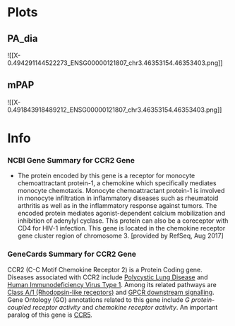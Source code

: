 # Plots
## PA_dia
![[X-0.494291144522273_ENSG00000121807_chr3.46353154.46353403.png]]
## mPAP
![[X-0.491843918489212_ENSG00000121807_chr3.46353154.46353403.png]]
# Info
### NCBI Gene Summary for CCR2 Gene

[](https://www.ncbi.nlm.nih.gov/gene/729230)

- The protein encoded by this gene is a receptor for monocyte chemoattractant protein-1, a chemokine which specifically mediates monocyte chemotaxis. Monocyte chemoattractant protein-1 is involved in monocyte infiltration in inflammatory diseases such as rheumatoid arthritis as well as in the inflammatory response against tumors. The encoded protein mediates agonist-dependent calcium mobilization and inhibition of adenylyl cyclase. This protein can also be a coreceptor with CD4 for HIV-1 infection. This gene is located in the chemokine receptor gene cluster region of chromosome 3. [provided by RefSeq, Aug 2017]
    

### GeneCards Summary for CCR2 Gene

CCR2 (C-C Motif Chemokine Receptor 2) is a Protein Coding gene. Diseases associated with CCR2 include [Polycystic Lung Disease](http://www.malacards.org/card/polycystic_lung_disease "See Polycystic Lung Disease at MalaCards") and [Human Immunodeficiency Virus Type 1](http://www.malacards.org/card/human_immunodeficiency_virus_type_1 "See Human Immunodeficiency Virus Type 1 at MalaCards"). Among its related pathways are [Class A/1 (Rhodopsin-like receptors)](https://pathcards.genecards.org/card/class_a1_(rhodopsin-like_receptors) "See Class A/1 (Rhodopsin-like receptors) at Pathcards") and [GPCR downstream signalling](https://pathcards.genecards.org/card/gpcr_downstream_signalling "See GPCR downstream signalling at Pathcards"). Gene Ontology (GO) annotations related to this gene include _G protein-coupled receptor activity_ and _chemokine receptor activity_. An important paralog of this gene is [CCR5](https://www.genecards.org/cgi-bin/carddisp.pl?gene=CCR5).